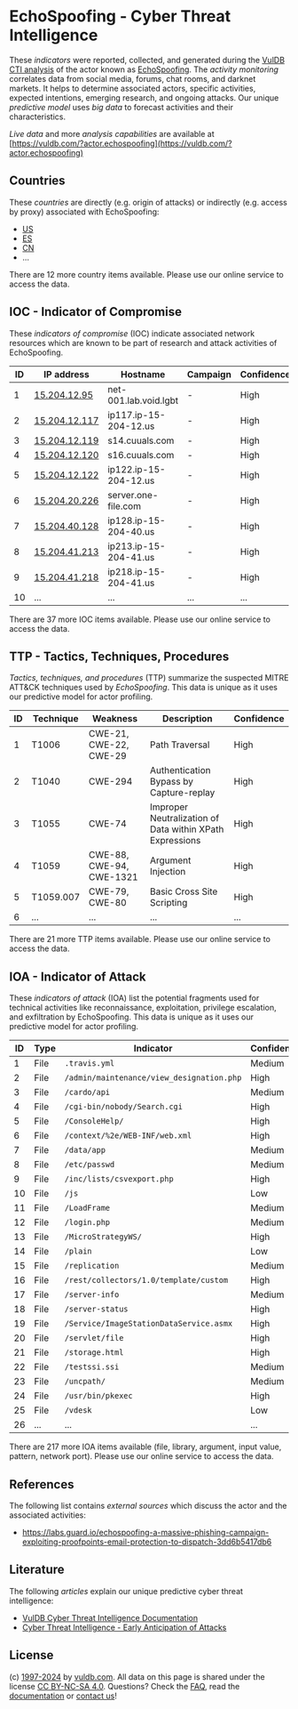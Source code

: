 # EchoSpoofing - Cyber Threat Intelligence

These _indicators_ were reported, collected, and generated during the [VulDB CTI analysis](https://vuldb.com/?kb.cti) of the actor known as [EchoSpoofing](https://vuldb.com/?actor.echospoofing). The _activity monitoring_ correlates data from social media, forums, chat rooms, and darknet markets. It helps to determine associated actors, specific activities, expected intentions, emerging research, and ongoing attacks. Our unique _predictive model_ uses _big data_ to forecast activities and their characteristics.

_Live data_ and more _analysis capabilities_ are available at [https://vuldb.com/?actor.echospoofing](https://vuldb.com/?actor.echospoofing)

## Countries

These _countries_ are directly (e.g. origin of attacks) or indirectly (e.g. access by proxy) associated with EchoSpoofing:

* [US](https://vuldb.com/?country.us)
* [ES](https://vuldb.com/?country.es)
* [CN](https://vuldb.com/?country.cn)
* ...

There are 12 more country items available. Please use our online service to access the data.

## IOC - Indicator of Compromise

These _indicators of compromise_ (IOC) indicate associated network resources which are known to be part of research and attack activities of EchoSpoofing.

ID | IP address | Hostname | Campaign | Confidence
-- | ---------- | -------- | -------- | ----------
1 | [15.204.12.95](https://vuldb.com/?ip.15.204.12.95) | net-001.lab.void.lgbt | - | High
2 | [15.204.12.117](https://vuldb.com/?ip.15.204.12.117) | ip117.ip-15-204-12.us | - | High
3 | [15.204.12.119](https://vuldb.com/?ip.15.204.12.119) | s14.cuuals.com | - | High
4 | [15.204.12.120](https://vuldb.com/?ip.15.204.12.120) | s16.cuuals.com | - | High
5 | [15.204.12.122](https://vuldb.com/?ip.15.204.12.122) | ip122.ip-15-204-12.us | - | High
6 | [15.204.20.226](https://vuldb.com/?ip.15.204.20.226) | server.one-file.com | - | High
7 | [15.204.40.128](https://vuldb.com/?ip.15.204.40.128) | ip128.ip-15-204-40.us | - | High
8 | [15.204.41.213](https://vuldb.com/?ip.15.204.41.213) | ip213.ip-15-204-41.us | - | High
9 | [15.204.41.218](https://vuldb.com/?ip.15.204.41.218) | ip218.ip-15-204-41.us | - | High
10 | ... | ... | ... | ...

There are 37 more IOC items available. Please use our online service to access the data.

## TTP - Tactics, Techniques, Procedures

_Tactics, techniques, and procedures_ (TTP) summarize the suspected MITRE ATT&CK techniques used by _EchoSpoofing_. This data is unique as it uses our predictive model for actor profiling.

ID | Technique | Weakness | Description | Confidence
-- | --------- | -------- | ----------- | ----------
1 | T1006 | CWE-21, CWE-22, CWE-29 | Path Traversal | High
2 | T1040 | CWE-294 | Authentication Bypass by Capture-replay | High
3 | T1055 | CWE-74 | Improper Neutralization of Data within XPath Expressions | High
4 | T1059 | CWE-88, CWE-94, CWE-1321 | Argument Injection | High
5 | T1059.007 | CWE-79, CWE-80 | Basic Cross Site Scripting | High
6 | ... | ... | ... | ...

There are 21 more TTP items available. Please use our online service to access the data.

## IOA - Indicator of Attack

These _indicators of attack_ (IOA) list the potential fragments used for technical activities like reconnaissance, exploitation, privilege escalation, and exfiltration by EchoSpoofing. This data is unique as it uses our predictive model for actor profiling.

ID | Type | Indicator | Confidence
-- | ---- | --------- | ----------
1 | File | `.travis.yml` | Medium
2 | File | `/admin/maintenance/view_designation.php` | High
3 | File | `/cardo/api` | Medium
4 | File | `/cgi-bin/nobody/Search.cgi` | High
5 | File | `/ConsoleHelp/` | High
6 | File | `/context/%2e/WEB-INF/web.xml` | High
7 | File | `/data/app` | Medium
8 | File | `/etc/passwd` | Medium
9 | File | `/inc/lists/csvexport.php` | High
10 | File | `/js` | Low
11 | File | `/LoadFrame` | Medium
12 | File | `/login.php` | Medium
13 | File | `/MicroStrategyWS/` | High
14 | File | `/plain` | Low
15 | File | `/replication` | Medium
16 | File | `/rest/collectors/1.0/template/custom` | High
17 | File | `/server-info` | Medium
18 | File | `/server-status` | High
19 | File | `/Service/ImageStationDataService.asmx` | High
20 | File | `/servlet/file` | High
21 | File | `/storage.html` | High
22 | File | `/testssi.ssi` | Medium
23 | File | `/uncpath/` | Medium
24 | File | `/usr/bin/pkexec` | High
25 | File | `/vdesk` | Low
26 | ... | ... | ...

There are 217 more IOA items available (file, library, argument, input value, pattern, network port). Please use our online service to access the data.

## References

The following list contains _external sources_ which discuss the actor and the associated activities:

* https://labs.guard.io/echospoofing-a-massive-phishing-campaign-exploiting-proofpoints-email-protection-to-dispatch-3dd6b5417db6

## Literature

The following _articles_ explain our unique predictive cyber threat intelligence:

* [VulDB Cyber Threat Intelligence Documentation](https://vuldb.com/?kb.cti)
* [Cyber Threat Intelligence - Early Anticipation of Attacks](https://www.scip.ch/en/?labs.20201022)

## License

(c) [1997-2024](https://vuldb.com/?kb.changelog) by [vuldb.com](https://vuldb.com/?kb.about). All data on this page is shared under the license [CC BY-NC-SA 4.0](https://creativecommons.org/licenses/by-nc-sa/4.0/). Questions? Check the [FAQ](https://vuldb.com/?kb.faq), read the [documentation](https://vuldb.com/?kb) or [contact us](https://vuldb.com/?contact)!
